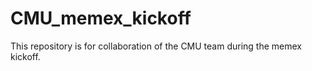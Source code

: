 CMU_memex_kickoff
=================
This repository is for collaboration of the CMU team during the memex kickoff.

